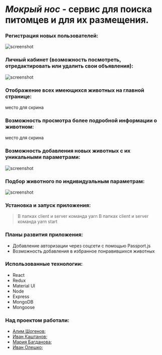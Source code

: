 # ***Мокрый нос*** - сервис для поиска питомцев и для их размещения.


### Регистрация новых пользователей:
![screenshot](readme-assets/register.gif)
### Личный кабинет (возможность посмотреть, отредактировать или удалить свои объявления):
![screenshot](readme-assets/account.gif)
### Отображение всех имеющихся животных на главной странице:
место для скрина
### Возможность просмотра более подробной информации о животном:
место для скрина
### Возможность добавления новых животных с их уникальными параметрами:
![screenshot](readme-assets/add.gif)
### Подбор животного по индивидуальным параметрам:
![screenshot](readme-assets/specialFilter.gif)

### Установка и запуск приложения:
> В папках client и server команда yarn
> В папках client и server команда yarn start

### Планы развития приложения:
* Добавление авторизации через соцсети с помощью Passport.js
* Возможность добавления в избранное понравившихся животных

### Использованные технологии:
* React
* Redux
* Material UI
* Node
* Express
* MongoDB
* Mongoose


### Над проектом работали:
* [Алим Шогенов](https://github.com/ALIMS63);
* [Иван Каштанов](https://github.com/kashtn);
* [Мария Багданова](https://github.com/Mariya-Bogdanova);
* [Иван Олешко](https://github.com/ivan-olesko-JS20);

